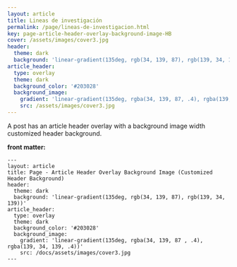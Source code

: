 ```yaml
---
layout: article
title: Lineas de investigación
permalink: /page/lineas-de-investigacion.html
key: page-article-header-overlay-background-image-HB
cover: /assets/images/cover3.jpg
header:
  theme: dark
  background: 'linear-gradient(135deg, rgb(34, 139, 87), rgb(139, 34, 139))'
article_header:
  type: overlay
  theme: dark
  background_color: '#203028'
  background_image:
    gradient: 'linear-gradient(135deg, rgba(34, 139, 87, .4), rgba(139, 34, 139, .4))'
    src: /assets/images/cover3.jpg
---
```


A post has an article header overlay with a background image width customized header background.

<!--more-->

<style>
  .page__header .header__brand path {
    fill: rgba(255, 255, 255, .95);
  }
</style>

**front matter:**

    ---
    layout: article
    title: Page - Article Header Overlay Background Image (Customized Header Background)
    header:
      theme: dark
      background: 'linear-gradient(135deg, rgb(34, 139, 87), rgb(139, 34, 139))'
    article_header:
      type: overlay
      theme: dark
      background_color: '#203028'
      background_image:
        gradient: 'linear-gradient(135deg, rgba(34, 139, 87 , .4), rgba(139, 34, 139, .4))'
        src: /docs/assets/images/cover3.jpg
    ---
